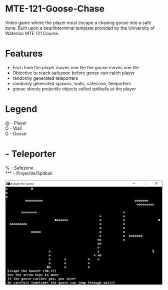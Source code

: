 # MTE-121-Goose-Chase
Video game where the player must escape a chasing goose into a safe zone. Built upon a bearlibterminal template provided by the University of Waterloo MTE 121 Course. 

# Features
- Each time the player moves one tile the goose moves one tile
- Objective to reach safezone before goose can catch player
- randomly generated teleporters
- randomly generated spawns, walls, safezone, teleporters
- goose shoots projectile objects called spitballs at the player

# Legend
@ - Player  
O - Wall  
G - Goose  
# - Teleporter  
% - Safezone  
*** - Projectile/Spitball  

![goose chase](https://github.com/chenalan02/MTE-121-Goose-Chase/blob/main/Goose%20Chase.JPG)
